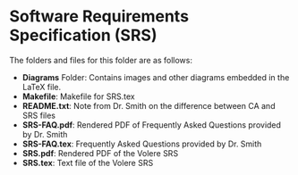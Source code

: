 # Software Requirements Specification (SRS)

The folders and files for this folder are as follows:
- **Diagrams** Folder: Contains images and other diagrams embedded in the LaTeX file.
- **Makefile**: Makefile for SRS.tex
- **README.txt**: Note from Dr. Smith on the difference between CA and SRS files
- **SRS-FAQ.pdf**: Rendered PDF of Frequently Asked Questions provided by Dr. Smith
- **SRS-FAQ.tex**: Frequently Asked Questions provided by Dr. Smith
- **SRS.pdf**: Rendered PDF of the Volere SRS
- **SRS.tex**: Text file of the Volere SRS